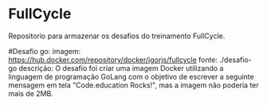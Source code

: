 # FullCycle
Repositorio para armazenar os desafios do treinamento FullCycle.

#Desafio go:
    imagem: https://hub.docker.com/repository/docker/igorjs/fullcycle
    fonte: ./desafio-go
    descrição: O desafio foi criar uma imagem Docker utilizando a linguagem de programação GoLang com o objetivo de escrever a seguinte mensagem em tela       "Code.education Rocks!", mas a imagem não poderia ter mais de 2MB.
